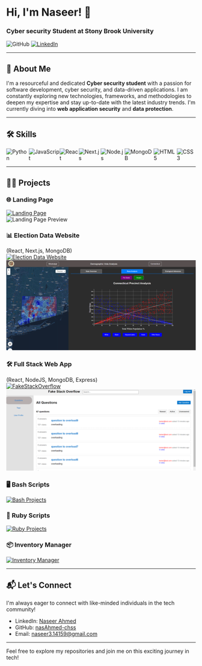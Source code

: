 # Hi, I'm Naseer! 👋  
### Cyber security Student at Stony Brook University

<img src="https://img.shields.io/badge/GitHub-181717?style=for-the-badge&logo=github&logoColor=white" alt="GitHub"> 

<a href="https://www.linkedin.com/in/naseer-ks-ahmed/">
  <img src="https://img.shields.io/badge/LinkedIn-Cybersecurity_Student-0A66C2?style=for-the-badge&logo=linkedin&logoColor=white" alt="LinkedIn">
</a>


---

## 🚀 About Me
I'm a resourceful and dedicated **Cyber security student** with a passion for software development, cyber security, and data-driven applications. I am constantly exploring new technologies, frameworks, and methodologies to deepen my expertise and stay up-to-date with the latest industry trends. I'm currently diving into **web application security** and **data protection**.

---

## 🛠 Skills

<div style="display: flex; align-items: center;">
  <img src="https://img.shields.io/badge/Python-3776AB?style=for-the-badge&logo=python&logoColor=white" alt="Python">
  <img src="https://img.shields.io/badge/JavaScript-F7DF1E?style=for-the-badge&logo=javascript&logoColor=black" alt="JavaScript">
  <img src="https://img.shields.io/badge/React-61DAFB?style=for-the-badge&logo=react&logoColor=black" alt="React">
  <img src="https://img.shields.io/badge/Next.js-000000?style=for-the-badge&logo=nextdotjs&logoColor=white" alt="Next.js">
  <img src="https://img.shields.io/badge/Node.js-339933?style=for-the-badge&logo=nodedotjs&logoColor=white" alt="Node.js">
  <img src="https://img.shields.io/badge/MongoDB-47A248?style=for-the-badge&logo=mongodb&logoColor=white" alt="MongoDB">
  <img src="https://img.shields.io/badge/HTML5-E34F26?style=for-the-badge&logo=html5&logoColor=white" alt="HTML5">
  <img src="https://img.shields.io/badge/CSS3-1572B6?style=for-the-badge&logo=css3&logoColor=white" alt="CSS3">
</div>

---

## 👨‍💻 Projects

### 🌐 Landing Page
[![Landing Page](https://img.shields.io/badge/-Live%20Demo-2d2e2f?style=for-the-badge&logo=google-chrome&logoColor=white)](https://nasahmed-chss.github.io/landingPage/)  
![Landing Page Preview](https://github.com/nasAhmed-chss/nasAhmed-chss/blob/main/Landing%20Page.png?raw=true)

### 📊 Election Data Website  
(React, Next.js, MongoDB)  
[![Election Data Website](https://img.shields.io/badge/GitHub-Election_Data-f76300?style=for-the-badge&logo=github&logoColor=white)](https://github.com/GitHubMahim/416-Project)  
![Election Data Website](https://github.com/nasAhmed-chss/nasAhmed-chss/blob/main/Website.png)

### 🛠️ Full Stack Web App  
(React, NodeJS, MongoDB, Express)  
[![FakeStackOverflow](https://img.shields.io/badge/GitHub-FakeStackOverflow-0052cc?style=for-the-badge&logo=github&logoColor=white)](https://github.com/nasAhmed-chss/FakeStackOverflow-WebApp/tree/main)  
![Full Stack Web App](https://github.com/nasAhmed-chss/nasAhmed-chss/blob/main/WebApp.png)

### 🖥️ Bash Scripts  
[![Bash Projects](https://img.shields.io/badge/GitHub-Bash_Scripts-4EAA25?style=for-the-badge&logo=gnu-bash&logoColor=white)](https://github.com/nasAhmed-chss/Bash-Scripts)

### 💎 Ruby Scripts  
[![Ruby Projects](https://img.shields.io/badge/GitHub-Ruby_Scripts-CC342D?style=for-the-badge&logo=ruby&logoColor=white)](https://github.com/nasAhmed-chss/ruby-scripts)

### 📦 Inventory Manager  
[![Inventory Manager](https://img.shields.io/badge/GitHub-Inventory_Manager-6f42c1?style=for-the-badge&logo=github&logoColor=white)](https://github.com/nasAhmed-chss/inventory-manger)

---

## 📬 Let's Connect
I'm always eager to connect with like-minded individuals in the tech community!  
- LinkedIn: [Naseer Ahmed](https://www.linkedin.com/in/naseer-ks-ahmed/)
- GitHub: [nasAhmed-chss](https://github.com/nasAhmed-chss)
- Email: [naseer3.14159@gmail.com](naseer3.14159@gmail.com)

---

Feel free to explore my repositories and join me on this exciting journey in tech!
